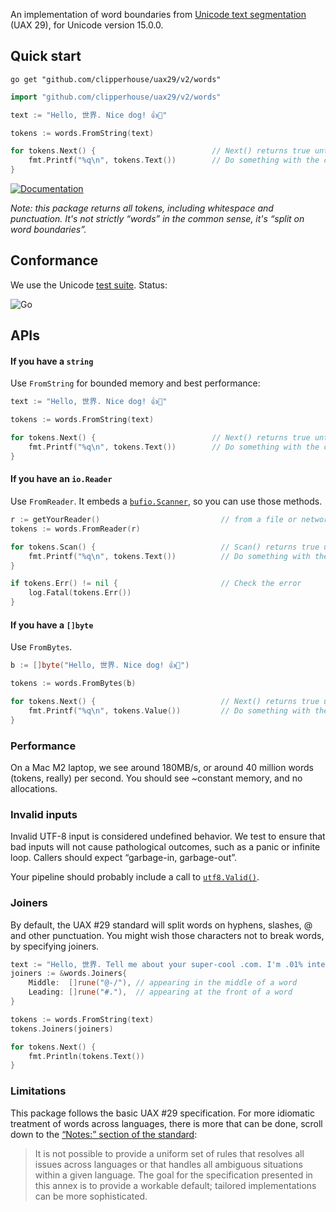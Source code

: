 An implementation of word boundaries from [Unicode text segmentation](https://unicode.org/reports/tr29/#Word_Boundaries) (UAX 29), for Unicode version 15.0.0.

## Quick start

```
go get "github.com/clipperhouse/uax29/v2/words"
```

```go
import "github.com/clipperhouse/uax29/v2/words"

text := "Hello, 世界. Nice dog! 👍🐶"

tokens := words.FromString(text)

for tokens.Next() {                          // Next() returns true until end of data or error
	fmt.Printf("%q\n", tokens.Text())        // Do something with the current token
}
```

[![Documentation](https://pkg.go.dev/badge/github.com/clipperhouse/uax29/v2/words.svg)](https://pkg.go.dev/github.com/clipperhouse/uax29/v2/words)

_Note: this package returns all tokens, including whitespace and punctuation. It's not strictly “words” in the common sense,
it's “split on word boundaries”._

## Conformance

We use the Unicode [test suite](https://unicode.org/reports/tr41/tr41-26.html#Tests29). Status:

![Go](https://github.com/clipperhouse/uax29/actions/workflows/gotest.yml/badge.svg)

## APIs

#### If you have a `string`

Use `FromString` for bounded memory and best performance:

```go
text := "Hello, 世界. Nice dog! 👍🐶"

tokens := words.FromString(text)

for tokens.Next() {                          // Next() returns true until end of data
	fmt.Printf("%q\n", tokens.Text())        // Do something with the current word
}
```

#### If you have an `io.Reader`

Use `FromReader`. It embeds a [`bufio.Scanner`](https://pkg.go.dev/bufio#Scanner), so you can use those methods.

```go
r := getYourReader()                           // from a file or network maybe
tokens := words.FromReader(r)

for tokens.Scan() {                            // Scan() returns true until end of data or error
	fmt.Printf("%q\n", tokens.Text())          // Do something with the current word
}

if tokens.Err() != nil {                       // Check the error
	log.Fatal(tokens.Err())
}
```

#### If you have a `[]byte`

Use `FromBytes`.

```go
b := []byte("Hello, 世界. Nice dog! 👍🐶")

tokens := words.FromBytes(b)

for tokens.Next() {                            // Next() returns true until end of data
	fmt.Printf("%q\n", tokens.Value())         // Do something with the current word
}
```

### Performance

On a Mac M2 laptop, we see around 180MB/s, or around 40 million words (tokens, really) per second. You should see ~constant memory, and no allocations.

### Invalid inputs

Invalid UTF-8 input is considered undefined behavior. We test to ensure that bad inputs will not cause pathological outcomes, such as a panic or infinite loop. Callers should expect “garbage-in, garbage-out”.

Your pipeline should probably include a call to [`utf8.Valid()`](https://pkg.go.dev/unicode/utf8#Valid).

### Joiners

By default, the UAX #29 standard will split words on hyphens, slashes, @ and other punctuation. You might wish those characters not to break words, by specifying joiners.

```go
text := "Hello, 世界. Tell me about your super-cool .com. I'm .01% interested and 3/4 of a mile away. Email me at foo@example.biz. #winning"
joiners := &words.Joiners{
	Middle:  []rune("@-/"), // appearing in the middle of a word
	Leading: []rune("#."),  // appearing at the front of a word
}

tokens := words.FromString(text)
tokens.Joiners(joiners)

for tokens.Next() {
	fmt.Println(tokens.Text())
}
```

### Limitations

This package follows the basic UAX #29 specification. For more idiomatic treatment of words across languages, there is more that can be done, scroll down to the [“Notes:” section of the standard](https://unicode.org/reports/tr29/#Word_Boundary_Rules):

> It is not possible to provide a uniform set of rules that resolves all issues across languages or that handles all ambiguous situations within a given language. The goal for the specification presented in this annex is to provide a workable default; tailored implementations can be more sophisticated.
